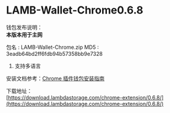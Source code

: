# LAMB-Wallet-Chrome0.6.8

钱包发布说明：   
**本版本用于主网**    

包名        :  LAMB-Wallet-Chrome.zip
MD5         : 3eadb64bd2ff6fdb94b57358bb9e7328  

1. 支持多语言
  
  
安装文档参考：[Chrome 插件钱包安装指南](../LAMB-Wallet-Chrome.md)


下载地址：  
[https://download.lambdastorage.com/chrome-extension/0.6.8/](https://download.lambdastorage.com/chrome-extension/0.6.8/)
